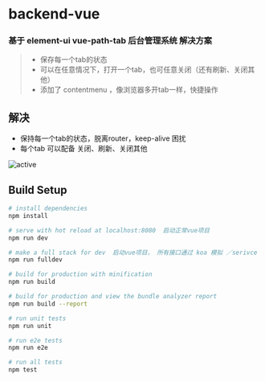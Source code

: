 
# backend-vue

### 基于 element-ui vue-path-tab 后台管理系统 解决方案
> - 保存每一个tab的状态
> - 可以在任意情况下，打开一个tab，也可任意关闭（还有刷新、关闭其他）
> - 添加了 contentmenu ，像浏览器多开tab一样，快捷操作


## 解决
- 保持每一个tab的状态，脱离router，keep-alive 困扰
- 每个tab 可以配备 关闭、刷新、关闭其他

![active](http://upload-images.jianshu.io/upload_images/5611290-d0bc1afdd45a3881.gif?imageMogr2/auto-orient/strip%7CimageView2/2/w/1240)


## Build Setup

``` bash
# install dependencies
npm install

# serve with hot reload at localhost:8080  启动正常vue项目
npm run dev

# make a full stack for dev  启动vue项目， 所有接口通过 koa 模拟 ／serivce
npm run fulldev

# build for production with minification
npm run build

# build for production and view the bundle analyzer report
npm run build --report

# run unit tests
npm run unit

# run e2e tests
npm run e2e

# run all tests
npm test
```

